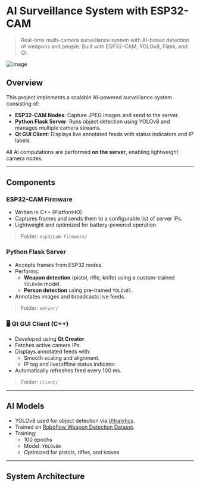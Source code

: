 


# AI Surveillance System with ESP32-CAM

> Real-time multi-camera surveillance system with AI-based detection of weapons and people. Built with ESP32-CAM, YOLOv8, Flask, and Qt.

![image](https://github.com/user-attachments/assets/1bc702db-762e-4786-a803-9f0ad2fd03e2)

## Overview

This project implements a scalable AI-powered surveillance system consisting of:

- **ESP32-CAM Nodes**: Capture JPEG images and send to the server.
- **Python Flask Server**: Runs object detection using YOLOv8 and manages multiple camera streams.
- **Qt GUI Client**: Displays live annotated feeds with status indicators and IP labels.

All AI computations are performed **on the server**, enabling lightweight camera nodes.

---

## Components

### ESP32-CAM Firmware

- Written in C++ (PlatformIO)
- Captures frames and sends them to a configurable list of server IPs.
- Lightweight and optimized for battery-powered operation.

> Folder: `esp32cam-firmware/`

### Python Flask Server

- Accepts frames from ESP32 nodes.
- Performs:
  - **Weapon detection** (pistol, rifle, knife) using a custom-trained `YOLOv8m` model.
  - **Person detection** using pre-trained `YOLOv8l`.
- Annotates images and broadcasts live feeds.

> Folder: `server/`

### 🖥️ Qt GUI Client (C++)

- Developed using **Qt Creator**.
- Fetches active camera IPs.
- Displays annotated feeds with:
  - Smooth scaling and alignment.
  - IP tag and live/offline status indicator.
- Automatically refreshes feed every 100 ms.

> Folder: `client/`

---

## AI Models

- YOLOv8 used for object detection via [Ultralytics](https://github.com/ultralytics/ultralytics).
- Trained on [Roboflow Weapon Detection Dataset](https://universe.roboflow.com/weapon-detect-qbsiw/yolo-weapon-detection).
- Training:
  - 100 epochs
  - Model: `YOLOv8m`
  - Optimized for pistols, rifles, and knives

---

## System Architecture

